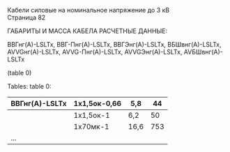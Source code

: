 Кабели силовые на номинальное напряжение до 3 кВ  
Страница 82

ГАБАРИТЫ И МАССА КАБЕЛА РАСЧЕТНЫЕ ДАННЫЕ:

ВВГнг(А)-LSLTx, ВВГ-Пнг(А)-LSLTx, ВВГЭнг(А)-LSLTx, ВБШвнг(А)-LSLTx,
AVVGнг(А)-LSLTx, AVVG-Пнг(А)-LSLTx, AVVGЭнг(А)-LSLTx, AVБШвнг(А)-LSLTx

(table 0)

Tables:
table 0:

| ВВГнг(А)-LSLTx | 1х1,5ок-0,66 | 5,8 | 44 |
| ---------------- | ------------- | --- | -- |
|                  | 1х1,5ок-1     | 6,2 | 50 |
|                  | 1х70мк-1      | 16,6| 753|
| ...              |               |     |    |
